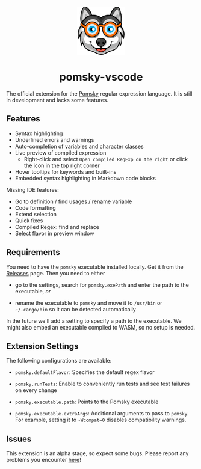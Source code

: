 <div align="center">

![Logo](./media/icon.png)

# pomsky-vscode

</div>

The official extension for the [Pomsky](https://pomsky-lang.org) regular expression language. It is
still in development and lacks some features.

## Features

- Syntax highlighting
- Underlined errors and warnings
- Auto-completion of variables and character classes
- Live preview of compiled expression
  - Right-click and select `Open compiled RegExp on the right` or click the icon in the top right
    corner
- Hover tooltips for keywords and built-ins
- Embedded syntax highlighting in Markdown code blocks

Missing IDE features:

- Go to definition / find usages / rename variable
- Code formatting
- Extend selection
- Quick fixes
- Compiled Regex: find and replace
- Select flavor in preview window

## Requirements

You need to have the `pomsky` executable installed locally. Get it from the
[Releases](https://github.com/pomsky-lang/pomsky/releases) page. Then you need to either

- go to the settings, search for `pomsky.exePath` and enter the path to the executable, _or_

- rename the executable to `pomsky` and move it to `/usr/bin` or `~/.cargo/bin` so it can be
  detected automatically

In the future we'll add a setting to specify a path to the executable. We might also embed an
executable compiled to WASM, so no setup is needed.

## Extension Settings

The following configurations are available:

- `pomsky.defaultFlavor`: Specifies the default regex flavor

- `pomsky.runTests`: Enable to conveniently run tests and see test failures on every change

- `pomsky.executable.path`: Points to the Pomsky executable

- `pomsky.executable.extraArgs`: Additional arguments to pass to `pomsky`. For example, setting it
  to `-Wcompat=0` disables compatibility warnings.

## Issues

This extension is an alpha stage, so expect some bugs. Please report any problems you encounter
[here](https://github.com/pomsky-lang/pomsky-vscode/issues)!
